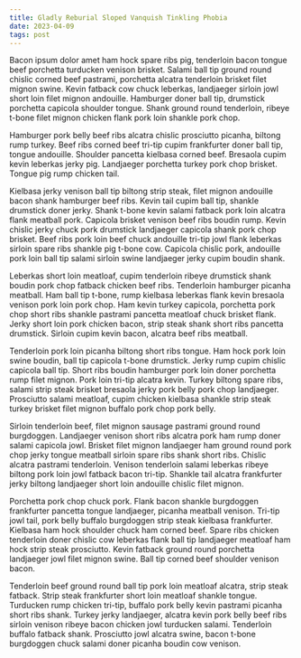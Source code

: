 ```yaml
---
title: Gladly Reburial Sloped Vanquish Tinkling Phobia
date: 2023-04-09
tags: post
---
```


Bacon ipsum dolor amet ham hock spare ribs pig, tenderloin bacon tongue beef porchetta turducken venison brisket.  Salami ball tip ground round chislic corned beef pastrami, porchetta alcatra tenderloin brisket filet mignon swine.  Kevin fatback cow chuck leberkas, landjaeger sirloin jowl short loin filet mignon andouille.  Hamburger doner ball tip, drumstick porchetta capicola shoulder tongue.  Shank ground round tenderloin, ribeye t-bone filet mignon chicken flank pork loin shankle pork chop.

Hamburger pork belly beef ribs alcatra chislic prosciutto picanha, biltong rump turkey.  Beef ribs corned beef tri-tip cupim frankfurter doner ball tip, tongue andouille.  Shoulder pancetta kielbasa corned beef.  Bresaola cupim kevin leberkas jerky pig.  Landjaeger porchetta turkey pork chop brisket.  Tongue pig rump chicken tail.

Kielbasa jerky venison ball tip biltong strip steak, filet mignon andouille bacon shank hamburger beef ribs.  Kevin tail cupim ball tip, shankle drumstick doner jerky.  Shank t-bone kevin salami fatback pork loin alcatra flank meatball pork.  Capicola brisket venison beef ribs boudin rump.  Kevin chislic jerky chuck pork drumstick landjaeger capicola shank pork chop brisket.  Beef ribs pork loin beef chuck andouille tri-tip jowl flank leberkas sirloin spare ribs shankle pig t-bone cow.  Capicola chislic pork, andouille pork loin ball tip salami sirloin swine landjaeger jerky cupim boudin shank.

Leberkas short loin meatloaf, cupim tenderloin ribeye drumstick shank boudin pork chop fatback chicken beef ribs.  Tenderloin hamburger picanha meatball.  Ham ball tip t-bone, rump kielbasa leberkas flank kevin bresaola venison pork loin pork chop.  Ham kevin turkey capicola, porchetta pork chop short ribs shankle pastrami pancetta meatloaf chuck brisket flank.  Jerky short loin pork chicken bacon, strip steak shank short ribs pancetta drumstick.  Sirloin cupim kevin bacon, alcatra beef ribs meatball.

Tenderloin pork loin picanha biltong short ribs tongue.  Ham hock pork loin swine boudin, ball tip capicola t-bone drumstick.  Jerky rump cupim chislic capicola ball tip.  Short ribs boudin hamburger pork loin doner porchetta rump filet mignon.  Pork loin tri-tip alcatra kevin.  Turkey biltong spare ribs, salami strip steak brisket bresaola jerky pork belly pork chop landjaeger.  Prosciutto salami meatloaf, cupim chicken kielbasa shankle strip steak turkey brisket filet mignon buffalo pork chop pork belly.

Sirloin tenderloin beef, filet mignon sausage pastrami ground round burgdoggen.  Landjaeger venison short ribs alcatra pork ham rump doner salami capicola jowl.  Brisket filet mignon landjaeger ham ground round pork chop jerky tongue meatball sirloin spare ribs shank short ribs.  Chislic alcatra pastrami tenderloin.  Venison tenderloin salami leberkas ribeye biltong pork loin jowl fatback bacon tri-tip.  Shankle tail alcatra frankfurter jerky biltong landjaeger short loin andouille chislic filet mignon.

Porchetta pork chop chuck pork.  Flank bacon shankle burgdoggen frankfurter pancetta tongue landjaeger, picanha meatball venison.  Tri-tip jowl tail, pork belly buffalo burgdoggen strip steak kielbasa frankfurter.  Kielbasa ham hock shoulder chuck ham corned beef.  Spare ribs chicken tenderloin doner chislic cow leberkas flank ball tip landjaeger meatloaf ham hock strip steak prosciutto.  Kevin fatback ground round porchetta landjaeger jowl filet mignon swine.  Ball tip corned beef shoulder venison bacon.

Tenderloin beef ground round ball tip pork loin meatloaf alcatra, strip steak fatback.  Strip steak frankfurter short loin meatloaf shankle tongue.  Turducken rump chicken tri-tip, buffalo pork belly kevin pastrami picanha short ribs shank.  Turkey jerky landjaeger, alcatra kevin pork belly beef ribs sirloin venison ribeye bacon chicken jowl turducken salami.  Tenderloin buffalo fatback shank.  Prosciutto jowl alcatra swine, bacon t-bone burgdoggen chuck salami doner picanha boudin cow venison.